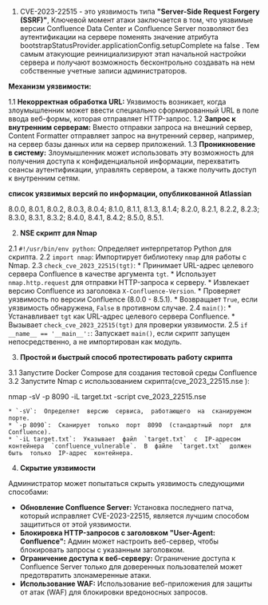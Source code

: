 1. CVE-2023-22515 - это уязвимость типа **"Server-Side Request Forgery (SSRF)"**, 
Ключевой момент атаки заключается в том, что уязвимые версии Confluence Data Center и Confluence Server позволяют без аутентификации на сервере поменять значение атрибута  bootstrapStatusProvider.applicationConfig.setupComplete на  false . Тем самым атакующие реинициализируют этап начальной настройки сервера и получают возможность бесконтрольно создавать на нем собственные учетные записи администраторов.

**Механизм уязвимости:**

1.1 **Некорректная обработка URL:**  Уязвимость возникает, когда злоумышленник может ввести специально сформированный URL в поле ввода веб-формы, которая отправляет HTTP-запрос.
1.2 **Запрос к внутренним серверам:**  Вместо отправки запроса на внешний сервер, Content Formatter отправляет запрос на внутренний сервер, например, на сервер базы данных или на сервер приложений.
1.3 **Проникновение в систему:**  Злоумышленник может использовать эту возможность для получения доступа к конфиденциальной информации, перехватить сеансы аутентификации, управлять сервером, а также получить доступ к внутренним сетям.


**список уязвимых версий по информации, опубликованной Atlassian**

8.0.0, 8.0.1, 8.0.2, 8.0.3, 8.0.4;
8.1.0, 8.1.1, 8.1.3, 8.1.4;
8.2.0, 8.2.1, 8.2.2, 8.2.3;
8.3.0, 8.3.1, 8.3.2;
8.4.0, 8.4.1, 8.4.2;
8.5.0, 8.5.1.

2. **NSE скрипт для Nmap**

2.1 `#!/usr/bin/env python`:  Определяет интерпретатор  Python  для  скрипта.
2.2 `import nmap`:  Импортирует  библиотеку  `nmap`  для  работы  с  Nmap.
2.3 `check_cve_2023_22515(tgt)`:
    * Принимает  URL-адрес  целевого  сервера  Confluence  в  качестве  аргумента  `tgt`.
    * Использует  `nmap.http.request`  для  отправки  HTTP-запроса  к  серверу.
    * Извлекает  версию  Confluence  из  заголовка  `X-Confluence-Version`.
    * Проверяет  уязвимость  по  версии  Confluence  (8.0.0 - 8.5.1).
    * Возвращает  `True`,  если  уязвимость  обнаружена,  `False`  в  противном  случае.
2.4 `main()`:
    * Устанавливает  `tgt`  как  URL-адрес  целевого  сервера  Confluence.
    * Вызывает  `check_cve_2023_22515(tgt)`  для  проверки  уязвимости.
2.5 `if __name__ == '__main__':`:  Запускает  `main()`,  если  скрипт  запущен  непосредственно,  а  не  импортирован  как  модуль.

3. **Простой и быстрый способ протестировать работу скрипта**


3.1 Запустите  Docker  Compose  для  создания  тестовой  среды  Confluence
3.2 Запустите  Nmap  с  использованием  скрипта(cve_2023_22515.nse ):
   
   nmap -sV -p 8090 -iL target.txt -script cve_2023_22515.nse 
   
    * `-sV`:  Определяет  версию  сервиса,  работающего  на  сканируемом  порте.
    * `-p 8090`:  Сканирует  только  порт  8090  (стандартный  порт  для  Confluence).
    * `-iL target.txt`:  Указывает  файл  `target.txt`  с  IP-адресом  контейнера  `confluence_vulnerable`.  В  файле  `target.txt`  должен  быть  только  IP-адрес  контейнера.

4. **Скрытие уязвимости**

Администратор может попытаться скрыть уязвимость следующими способами:

* **Обновление Confluence Server:**  Установка последнего патча, который исправляет CVE-2023-22515, является лучшим способом защититься от этой уязвимости.
* **Блокировка HTTP-запросов с заголовком "User-Agent: Confluence":**  Админ может настроить веб-сервер, чтобы блокировать запросы с указанным заголовком.
* **Ограничение доступа к веб-серверу:** Ограничение доступа к Confluence Server только для доверенных пользователей может предотвратить злонамеренные атаки.
* **Использование WAF:**  Использование веб-приложения для защиты от атак (WAF) для блокировки вредоносных запросов.
